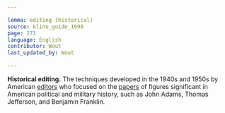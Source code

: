 ```yaml
---

lemma: editing (historical)
source: kline_guide_1998
page: 271
language: English
contributor: Wout
last_updated_by: Wout

---
```


**Historical editing.** The techniques developed in the 1940s and 1950s by American [editors](editor.html) who focused on the [papers](papers.html) of figures significant in American political and military history, such as John Adams, Thomas Jefferson, and Benjamin Franklin.
